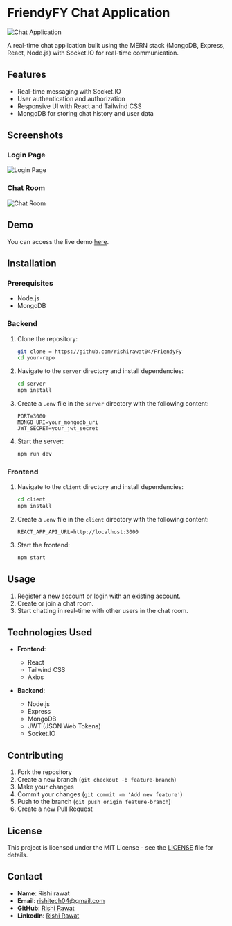 # FriendyFY Chat Application

![Chat Application](path/to/your/logo.png)

A real-time chat application built using the MERN stack (MongoDB, Express, React, Node.js) with Socket.IO for real-time communication.

## Features

- Real-time messaging with Socket.IO
- User authentication and authorization
- Responsive UI with React and Tailwind CSS
- MongoDB for storing chat history and user data

## Screenshots

### Login Page
![Login Page](path/to/screenshots/login.png)

### Chat Room
![Chat Room](path/to/screenshots/chat-room.png)

## Demo

You can access the live demo [here](https://github.com/rishirawat04/FriendyFy).

## Installation

### Prerequisites

- Node.js
- MongoDB

### Backend

1. Clone the repository:

    ```sh
    git clone = https://github.com/rishirawat04/FriendyFy
    cd your-repo
    ```

2. Navigate to the `server` directory and install dependencies:

    ```sh
    cd server
    npm install
    ```

3. Create a `.env` file in the `server` directory with the following content:

    ```plaintext
    PORT=3000
    MONGO_URI=your_mongodb_uri
    JWT_SECRET=your_jwt_secret
    ```

4. Start the server:

    ```sh
    npm run dev
    ```

### Frontend

1. Navigate to the `client` directory and install dependencies:

    ```sh
    cd client
    npm install
    ```

2. Create a `.env` file in the `client` directory with the following content:

    ```plaintext
    REACT_APP_API_URL=http://localhost:3000
    ```

3. Start the frontend:

    ```sh
    npm start
    ```

## Usage

1. Register a new account or login with an existing account.
2. Create or join a chat room.
3. Start chatting in real-time with other users in the chat room.

## Technologies Used

- **Frontend**:
  - React
  - Tailwind CSS
  - Axios

- **Backend**:
  - Node.js
  - Express
  - MongoDB
  - JWT (JSON Web Tokens)
  - Socket.IO

## Contributing

1. Fork the repository
2. Create a new branch (`git checkout -b feature-branch`)
3. Make your changes
4. Commit your changes (`git commit -m 'Add new feature'`)
5. Push to the branch (`git push origin feature-branch`)
6. Create a new Pull Request

## License

This project is licensed under the MIT License - see the [LICENSE](LICENSE) file for details.

## Contact

- **Name**: Rishi rawat
- **Email**: rishitech04@gmail.com
- **GitHub**: [Rishi Rawat](https://github.com/rishirawat04/)
- **LinkedIn**: [Rishi Rawat](https://www.linkedin.com/)

